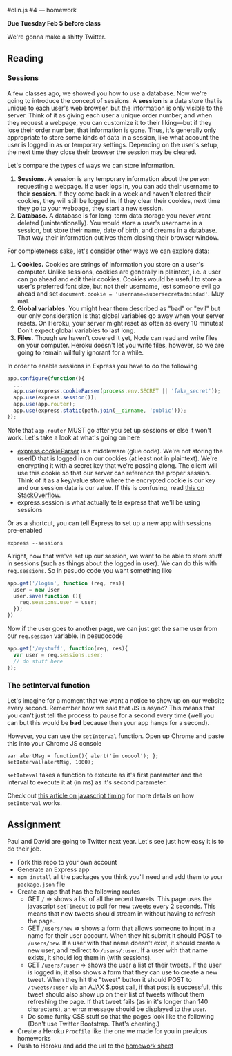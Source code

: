 #olin.js #4 — homework

**Due Tuesday Feb 5 before class**

We're gonna make a shitty Twitter.

## Reading

### Sessions

A few classes ago, we showed you how to use a database. Now we're going to introduce the concept of sessions. A **session** is a data store that is unique to each user's web browser, but the information is only visible to the server. Think of it as giving each user a unique order number, and when they request a webpage, you can customize it to their liking&mdash;but if they lose their order number, that information is gone. Thus, it's generally only appropriate to store some kinds of data in a session, like what account the user is logged in as or temporary settings. Depending on the user's setup, the next time they close their browser the session may be cleared.

Let's compare the types of ways we can store information.

1. **Sessions.** A session is any temporary information about the person requesting a webpage. If a user logs in, you can add their username to their **session**. If they come back in a week and haven't cleared their cookies, they will still be logged in. If they clear their cookies, next time they go to your webpage, they start a new session.
1. **Database.** A database is for long-term data storage you never want deleted (unintentionally). You would store a user's username in a session, but store their name, date of birth, and dreams in a database. That way their information outlives them closing their browser window.

For completeness sake, let's consider other ways we can explore data:

1. **Cookies.** Cookies are strings of information you store on a user's computer. Unlike sessions, cookies are generally in plaintext, i.e. a user can go ahead and edit their cookies. Cookies would be useful to store a user's preferred font size, but not their username, lest someone evil go ahead and set `document.cookie = 'username=supersecretadmindad'`. Muy mal.
1. **Global variables.** You might hear them described as "bad" or "evil" but our only consideration is that global variables go away when your server resets. On Heroku, your server might reset as often as every 10 minutes! Don't expect global variables to last long.
1. **Files.** Though we haven't covered it yet, Node can read and write files on your computer. Heroku doesn't let you write files, however, so we are going to remain willfully ignorant for a while.

In order to enable sessions in Express you have to do the following

```js
app.configure(function(){
  ...
  app.use(express.cookieParser(process.env.SECRET || 'fake_secret'));
  app.use(express.session());
  app.use(app.router);
  app.use(express.static(path.join(__dirname, 'public')));
});
```

Note that `app.router` MUST go after you set up sessions or else it won't work. Let's take a look at what's going on here
* [express.cookieParser](http://expressjs.com/api.html#cookieParser) is a middleware (glue code). We're not storing the userID that is logged in on our cookies (at least not in plaintext). We're encrypting it with a secret key that we're passing along. The client will use this cookie so that our server can reference the proper session. Think of it as a key/value store where the encrypted cookie is our key and our session data is our value. If this is confusing, read [this on StackOverflow](http://stackoverflow.com/questions/5522020/how-do-sessions-work-in-express-with-nodejs).
* express.session is what actually tells express that we'll be using sessions

Or as a shortcut, you can tell Express to set up a new app with sessions pre-enabled

```
express --sessions
```

Alright, now that we've set up our session, we want to be able to store stuff in sessions (such as things about the logged in user). We can do this with `req.sessions`. So in pesudo code you want something like

```js
app.get('/login', function (req, res){
  user = new User
  user.save(function (){
    req.sessions.user = user;
  });
})
```

Now if the user goes to another page, we can just get the same user from our `req.session` variable. In pesudocode

```js
app.get('/mystuff', function(req, res){
  var user = req.sessions.user;
  // do stuff here
});
```

### The setInterval function

Let's imagine for a moment that we want a notice to show up on our website every second. Remember how we said that JS is async? This means that you can't just tell the process to pause for a second every time (well you can but this would be **bad** because then your app hangs for a second). 

However, you can use the `setInterval` function. Open up Chrome and paste this into your Chrome JS console

```
var alertMsg = function(){ alert('im cooool'); };
setInterval(alertMsg, 1000);
```

`setInteval` takes a function to execute as it's first parameter and the interval to execute it at (in ms) as it's second parameter. 

Check out [this article on javascript timing](http://www.w3schools.com/js/js_timing.asp) for more details on how `setInterval` works.

## Assignment
Paul and David are going to Twitter next year. Let's see just how easy it is to do their job.

* Fork this repo to your own account
* Generate an Express app
* `npm install` all the packages you think you'll need and add them to your `package.json` file
* Create an app that has the following routes
  * GET `/` => shows a list of all the recent tweets. This page uses the javascript `setTimeout` to poll for new tweets every 2 seconds. This means that new tweets should stream in without having to refresh the page.
  * GET `/users/new` => shows a form that allows someone to input in a name for their user account. When they hit submit it should POST to `/users/new`. If a user with that name doesn't exist, it should create a new user, and redirect to `/users/:user`. If a user with that name exists, it should log them in (with sessions).
  * GET `/users/:user` => shows the user a list of their tweets. If the user is logged in, it also shows a form that they can use to create a new tweet. When they hit the "tweet" button it should POST to `/tweets/:user` via an AJAX $.post call, if that post is successful, this tweet should also show up on their list of tweets without them refreshing the page. If that tweet fails (as in it's longer than 140 characters), an error message should be displayed to the user. 
  * Do some funky CSS stuff so that the pages look like the following (Don't use Twitter Bootstrap. That's cheating.)
* Create a Heroku `Procfile` like the one we made for you in previous homeworks
* Push to Heroku and add the url to the [homework sheet](https://docs.google.com/spreadsheet/ccc?key=0AjqGw-pw5UuudFhQSmJhZlRZWEhRTWcwYmxBVld6c1E#gid=3)
